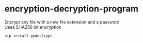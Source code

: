 # encryption-decryption-program

Encrypt any file with a new file extension and a password<br>
Uses SHA256 bit encryption<br>

<code>pip install pyAesCrypt</code>
